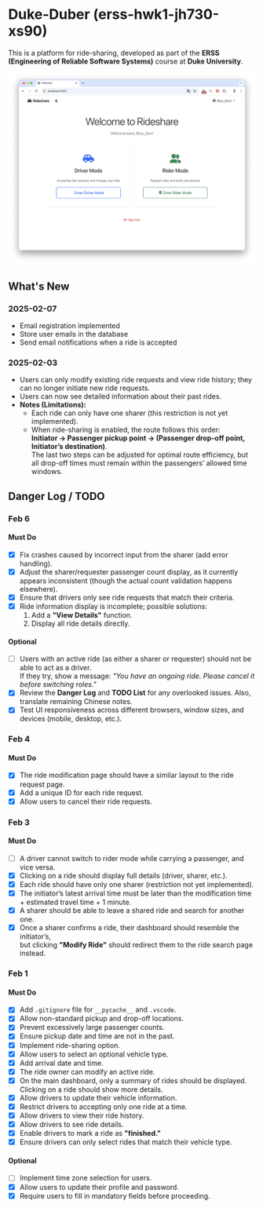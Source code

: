 # Duke-Duber (erss-hwk1-jh730-xs90)

This is a platform for ride-sharing, developed as part of the **ERSS (Engineering of Reliable Software Systems)** course at **Duke University**.

![alt text](Homepage.png)

## What's New

### 2025-02-07
- Email registration implemented
- Store user emails in the database
- Send email notifications when a ride is accepted

### 2025-02-03
- Users can only modify existing ride requests and view ride history; they can no longer initiate new ride requests.
- Users can now see detailed information about their past rides.
- **Notes (Limitations):**  
  - Each ride can only have one sharer (this restriction is not yet implemented).  
  - When ride-sharing is enabled, the route follows this order:  
    **Initiator → Passenger pickup point → (Passenger drop-off point, Initiator’s destination)**.  
    The last two steps can be adjusted for optimal route efficiency, but all drop-off times must remain within the passengers’ allowed time windows.

## Danger Log / TODO  

### **Feb 6**  

#### **Must Do**  
- [X] Fix crashes caused by incorrect input from the sharer (add error handling).  
- [X] Adjust the sharer/requester passenger count display, as it currently appears inconsistent (though the actual count validation happens elsewhere).  
- [X] Ensure that drivers only see ride requests that match their criteria.  
- [X] Ride information display is incomplete; possible solutions:  
  1. Add a **"View Details"** function.  
  2. Display all ride details directly.  

#### **Optional**  
- [ ] Users with an active ride (as either a sharer or requester) should not be able to act as a driver.  
      If they try, show a message: *"You have an ongoing ride. Please cancel it before switching roles."*  
- [X] Review the **Danger Log** and **TODO List** for any overlooked issues. Also, translate remaining Chinese notes.  
- [X] Test UI responsiveness across different browsers, window sizes, and devices (mobile, desktop, etc.).  

### **Feb 4**  

#### **Must Do**  
- [X] The ride modification page should have a similar layout to the ride request page.  
- [X] Add a unique ID for each ride request.  
- [X] Allow users to cancel their ride requests.  

### **Feb 3**  

#### **Must Do**  
- [ ] A driver cannot switch to rider mode while carrying a passenger, and vice versa.  
- [X] Clicking on a ride should display full details (driver, sharer, etc.).  
- [X] Each ride should have only one sharer (restriction not yet implemented).  
- [X] The initiator’s latest arrival time must be later than the modification time + estimated travel time + 1 minute.  
- [X] A sharer should be able to leave a shared ride and search for another one.  
- [X] Once a sharer confirms a ride, their dashboard should resemble the initiator’s,  
      but clicking **"Modify Ride"** should redirect them to the ride search page instead.  

### **Feb 1**  

#### **Must Do**  
- [X] Add `.gitignore` file for `__pycache__` and `.vscode`.  
- [X] Allow non-standard pickup and drop-off locations.  
- [X] Prevent excessively large passenger counts.  
- [X] Ensure pickup date and time are not in the past.  
- [X] Implement ride-sharing option.  
- [X] Allow users to select an optional vehicle type.  
- [X] Add arrival date and time.    
- [X] The ride owner can modify an active ride.  
- [X] On the main dashboard, only a summary of rides should be displayed. Clicking on a ride should show more details.  
- [X] Allow drivers to update their vehicle information.  
- [X] Restrict drivers to accepting only one ride at a time.  
- [X] Allow drivers to view their ride history.  
- [X] Allow drivers to see ride details.  
- [X] Enable drivers to mark a ride as **"finished."**  
- [X] Ensure drivers can only select rides that match their vehicle type.  

#### **Optional**  
- [ ] Implement time zone selection for users.  
- [X] Allow users to update their profile and password.  
- [X] Require users to fill in mandatory fields before proceeding.  